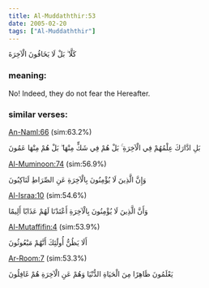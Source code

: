 ```yaml
---
title: Al-Muddaththir:53
date: 2005-02-20
tags: ["Al-Muddaththir"]
---
```

كَلَّا ۖ بَلْ لَا يَخَافُونَ الْآخِرَةَ
### meaning: 
No! Indeed, they do not fear the Hereafter.
### similar verses: 

[An-Naml:66](/27/66) (sim:63.2%)

بَلِ ادَّارَكَ عِلْمُهُمْ فِي الْآخِرَةِ ۚ بَلْ هُمْ فِي شَكٍّ مِنْهَا ۖ بَلْ هُمْ مِنْهَا عَمُونَ

[Al-Muminoon:74](/23/74) (sim:56.9%)

وَإِنَّ الَّذِينَ لَا يُؤْمِنُونَ بِالْآخِرَةِ عَنِ الصِّرَاطِ لَنَاكِبُونَ

[Al-Israa:10](/17/10) (sim:54.6%)

وَأَنَّ الَّذِينَ لَا يُؤْمِنُونَ بِالْآخِرَةِ أَعْتَدْنَا لَهُمْ عَذَابًا أَلِيمًا

[Al-Mutaffifin:4](/83/4) (sim:53.9%)

أَلَا يَظُنُّ أُولَٰئِكَ أَنَّهُمْ مَبْعُوثُونَ

[Ar-Room:7](/30/7) (sim:53.3%)

يَعْلَمُونَ ظَاهِرًا مِنَ الْحَيَاةِ الدُّنْيَا وَهُمْ عَنِ الْآخِرَةِ هُمْ غَافِلُونَ
